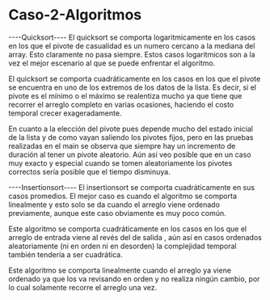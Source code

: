 # Caso-2-Algoritmos

----Quicksort----
El quicksort se comporta logaritmicamente en los casos en los que el pivote de casualidad es un numero cercano a la mediana del array. Esto claramente no pasa siempre. Estos casos logaritmicos son a la vez el mejor escenario al que se puede enfrentar el algoritmo.

El quicksort se comporta cuadráticamente en los casos en los que el pivote se encuentra en uno de los extremos de los datos de la lista. Es decir, si el pivote es el mínimo o el máximo se realentiza mucho ya que tiene que recorrer el arreglo completo en varias ocasiones, haciendo el costo temporal crecer exageradamente.

En cuanto a la elección del pivote pues depende mucho del estado inicial de la lista y de como vayan saliendo los pivotes fijos, pero en las pruebas realizadas en el main se observa que siempre hay un incremento de duración al tener un pivote aleatorio. Aún así veo posible que en un caso muy exacto y especial cuando se tomen aleatoriamente los pivotes correctos sería posible que el tiempo disminuya.

----Insertionsort----
El insertionsort se comporta cuadráticamente en sus casos promedios. El mejor caso es cuando el algoritmo se comporta linealmente y esto solo se da cuando el arreglo viene ordenado previamente, aunque este caso obviamente es muy poco común.

Este algoritmo se comporta cuadráticamente en los casos en los que el arreglo de entrada viene al revés del de salida , aún así en casos ordenados aleatoriamente (ni en orden ni en desorden) la complejidad temporal también tendería a ser cuadrática.

Este algoritmo se comporta linealmente cuando el arreglo ya viene ordenado ya que los va revisando en orden y no realiza ningún cambio, por lo cual solamente recorre el arreglo una vez.
